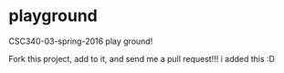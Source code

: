 # playground
CSC340-03-spring-2016 play ground!

Fork this project, add to it, and send me a pull request!!!
i added this :D
